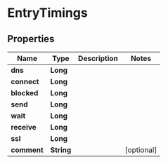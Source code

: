 

# EntryTimings


## Properties

| Name | Type | Description | Notes |
|------------ | ------------- | ------------- | -------------|
|**dns** | **Long** |  |  |
|**connect** | **Long** |  |  |
|**blocked** | **Long** |  |  |
|**send** | **Long** |  |  |
|**wait** | **Long** |  |  |
|**receive** | **Long** |  |  |
|**ssl** | **Long** |  |  |
|**comment** | **String** |  |  [optional] |



